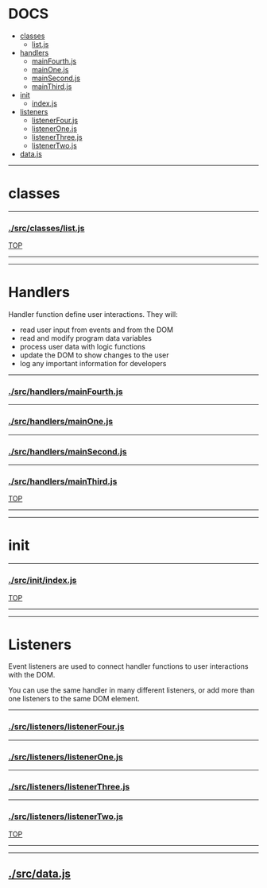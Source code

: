<!-- BEGIN TITLE -->

# DOCS

<!-- END TITLE -->

<!-- BEGIN TOC -->

- [classes](#classes)
  - [list.js](#srcclasseslistjs)
- [handlers](#handlers)
  - [mainFourth.js](#srchandlersmainFourthjs)
  - [mainOne.js](#srchandlersmainOnejs)
  - [mainSecond.js](#srchandlersmainSecondjs)
  - [mainThird.js](#srchandlersmainThirdjs)
- [init](#init)
  - [index.js](#srcinitindexjs)
- [listeners](#listeners)
  - [listenerFour.js](#srclistenerslistenerFourjs)
  - [listenerOne.js](#srclistenerslistenerOnejs)
  - [listenerThree.js](#srclistenerslistenerThreejs)
  - [listenerTwo.js](#srclistenerslistenerTwojs)
- [data.js](#srcdatajs)

<!-- END TOC -->

<!-- BEGIN DOCS -->

---

# classes

---

### [./src/classes/list.js](./src/classes/list.js?study)

[TOP](#DOCS)

---

---

# Handlers

Handler function define user interactions. They will:

- read user input from events and from the DOM
- read and modify program data variables
- process user data with logic functions
- update the DOM to show changes to the user
- log any important information for developers

---

### [./src/handlers/mainFourth.js](./src/handlers/mainFourth.js?study)

---

### [./src/handlers/mainOne.js](./src/handlers/mainOne.js?study)

---

### [./src/handlers/mainSecond.js](./src/handlers/mainSecond.js?study)

---

### [./src/handlers/mainThird.js](./src/handlers/mainThird.js?study)

[TOP](#DOCS)

---

---

# init

---

### [./src/init/index.js](./src/init/index.js?study)

[TOP](#DOCS)

---

---

# Listeners

Event listeners are used to connect handler functions to user interactions with the DOM.

You can use the same handler in many different listeners, or add more than one listeners to the same DOM element.

---

### [./src/listeners/listenerFour.js](./src/listeners/listenerFour.js?study)

---

### [./src/listeners/listenerOne.js](./src/listeners/listenerOne.js?study)

---

### [./src/listeners/listenerThree.js](./src/listeners/listenerThree.js?study)

---

### [./src/listeners/listenerTwo.js](./src/listeners/listenerTwo.js?study)

[TOP](#DOCS)

---

---

## [./src/data.js](./src/data.js?study)

<!-- END DOCS -->
